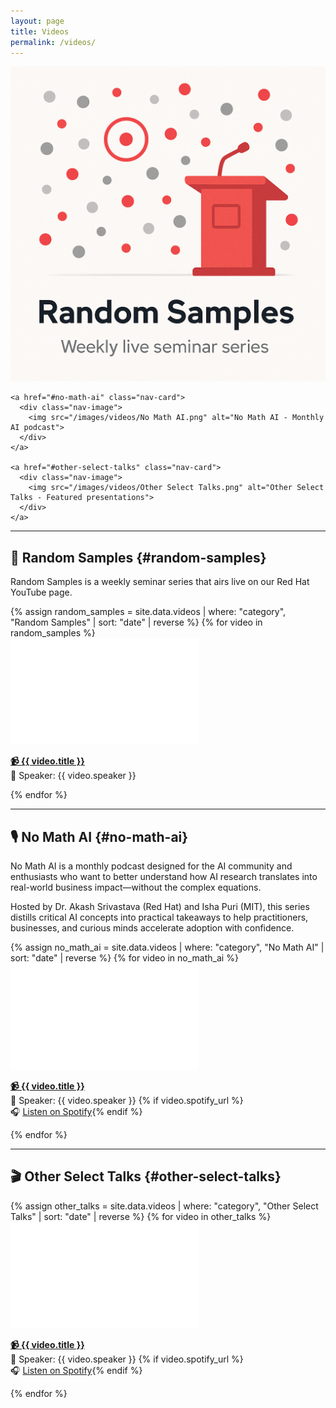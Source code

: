 ```yaml
---
layout: page
title: Videos
permalink: /videos/
---
```


<div class="section-nav">
  <div class="nav-grid">
    <a href="#random-samples" class="nav-card">
      <div class="nav-image">
        <img src="/images/videos/Random Samples.png" alt="Random Samples - Weekly live seminar series">
      </div>
    </a>
    
    <a href="#no-math-ai" class="nav-card">
      <div class="nav-image">
        <img src="/images/videos/No Math AI.png" alt="No Math AI - Monthly AI podcast">
      </div>
    </a>
    
    <a href="#other-select-talks" class="nav-card">
      <div class="nav-image">
        <img src="/images/videos/Other Select Talks.png" alt="Other Select Talks - Featured presentations">
      </div>
    </a>
  </div>
</div>

---

## 🎥 Random Samples {#random-samples}

Random Samples is a weekly seminar series that airs live on our Red Hat YouTube page.

<div class="video-grid">
  {% assign random_samples = site.data.videos | where: "category", "Random Samples" | sort: "date" | reverse %}
  {% for video in random_samples %}
  <div class="video-card">
    <iframe width="300" height="170" src="{{ video.embed_url }}" frameborder="0" allowfullscreen></iframe>
    <p><strong><a href="{{ video.youtube_url }}" target="_blank">📹 {{ video.title }}</a></strong><br>👤 Speaker: {{ video.speaker }}</p>
  </div>
  {% endfor %}
</div>

---

## 🎙️ No Math AI {#no-math-ai}

No Math AI is a monthly podcast designed for the AI community and enthusiasts who want to better understand how AI research translates into real-world business impact—without the complex equations.

Hosted by Dr. Akash Srivastava (Red Hat) and Isha Puri (MIT), this series distills critical AI concepts into practical takeaways to help practitioners, businesses, and curious minds accelerate adoption with confidence.

<div class="video-grid">
  {% assign no_math_ai = site.data.videos | where: "category", "No Math AI" | sort: "date" | reverse %}
  {% for video in no_math_ai %}
  <div class="video-card">
    <iframe width="300" height="170" src="{{ video.embed_url }}" frameborder="0" allowfullscreen></iframe>
    <p><strong><a href="{{ video.youtube_url }}" target="_blank">📹 {{ video.title }}</a></strong><br>👤 Speaker: {{ video.speaker }}
    {% if video.spotify_url %}<br>🎧 <a href="{{ video.spotify_url }}" class="spotify-link" target="_blank">Listen on Spotify</a>{% endif %}</p>
  </div>
  {% endfor %}
</div>

---

## 🎬 Other Select Talks {#other-select-talks}

<div class="video-grid">
  {% assign other_talks = site.data.videos | where: "category", "Other Select Talks" | sort: "date" | reverse %}
  {% for video in other_talks %}
  <div class="video-card">
    <iframe width="300" height="170" src="{{ video.embed_url }}" frameborder="0" allowfullscreen></iframe>
    <p><strong><a href="{{ video.youtube_url }}" target="_blank">📹 {{ video.title }}</a></strong><br>👤 Speaker: {{ video.speaker }}
    {% if video.spotify_url %}<br>🎧 <a href="{{ video.spotify_url }}" class="spotify-link" target="_blank">Listen on Spotify</a>{% endif %}</p>
  </div>
  {% endfor %}
</div>

